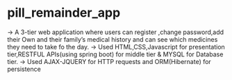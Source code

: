 # pill_remainder_app

-> A 3-tier web application where users can register ,change 
password,add their Own and their family’s medical history and can see which 
medicines they need to take fo the day.
-> Used HTML,CSS,Javascript for presentation tier,RESTFUL APIs(using spring boot) 
for middle tier & MYSQL for Database tier.
-> Used AJAX-JQUERY for HTTP requests and ORM(Hibernate) for 
persistence
